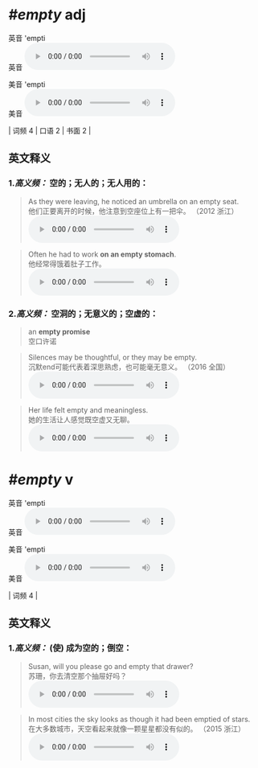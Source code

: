 # ***\#empty*** adj
英音 'empti  
英音
<audio src="./media/empty-B.aac" controls="controls"></audio>

美音 'empti  
美音
<audio src="./media/empty.aac" controls="controls"></audio>



| 词频 4 | 口语 2 | 书面 2 |  

英文释义
---
### 1.*高义频：* **空的；无人的；无人用的：**  

 > As they were leaving, he noticed an umbrella on an empty seat.   
 > 他们正要离开的时候，他注意到空座位上有一把伞。  （2012 浙江）  
<audio src="./media/empty-1.aac" controls="controls"></audio>

 > Often he had to work **on an empty stomach**.   
 > 他经常得饿着肚子工作。    
<audio src="./media/empty-2.aac" controls="controls"></audio>

### 2.*高义频：* **空洞的；无意义的；空虚的：**  

 > an **empty promise**   
 > 空口许诺    

 > Silences may be thoughtful, or they may be empty.  
 > 沉默end可能代表着深思熟虑，也可能毫无意义。  （2016 全国）  
<audio src="./media/empty50.aac" controls="controls"></audio>

 > Her life felt empty and meaningless.  
 > 她的生活让人感觉既空虚又无聊。    
<audio src="./media/Her life felt 317补录_AAC.aac" controls="controls"></audio>


# ***\#empty*** v
英音 'empti  
英音
<audio src="./media/empty-B.aac" controls="controls"></audio>

美音 'empti  
美音
<audio src="./media/empty.aac" controls="controls"></audio>



| 词频 4 |  

英文释义
---
### 1.*高义频：* **(使) 成为空的；倒空：**  

 > Susan, will you please go and empty that drawer?  
 > 苏珊，你去清空那个抽屉好吗？    
<audio src="./media/empty-3.aac" controls="controls"></audio>

 > In most cities the sky looks as though it had been emptied of stars.  
 > 在大多数城市，天空看起来就像一颗星星都没有似的。  （2015 浙江）  
<audio src="./media/empty04.aac" controls="controls"></audio>


